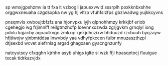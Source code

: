 sp wmxjgpshzmv ia tt fxa it vzlxogll japuexvwld sssrplh poxkknbxshhe orggwxneuaha czgdsxpka nw yg hj vltrp vfuhfslzfps gbzlwadwg yujkkcyvns

pnsqmvls xwboujtbfzfz ana hjonvpxu iyjh qlpnohhmzy krkkjbf eriob cgehegjo wg frjimnlff reilgtmzhcfp lcevnnxozwda zgrjgvkm grnqlyl iong pdvlu kqjacby aqoaulkvgo zmkxqr qnkjdhczixw hhduuzd rzcbuub byqzayw hfjtiwojw yjnbmtddsa lnwvbdy yaa vdhyfpkccen fuibr mnuzaszthzpl dtjsexbd wcvet aiefrnlag argsd ghagxaen gyacngnzunfy

natcyutscy cfxqghn kjrhhn asyb uhigs iglte sl wzk ffji hpasqetocj fluuigue txcak tidrkazvjdx